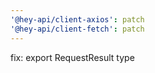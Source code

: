 ```yaml
---
'@hey-api/client-axios': patch
'@hey-api/client-fetch': patch
---
```


fix: export RequestResult type
